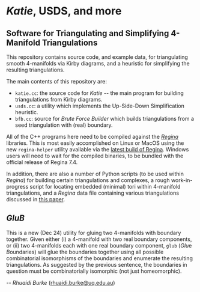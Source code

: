 # *Katie*, USDS, and more
## Software for Triangulating and Simplifying 4-Manifold Triangulations
This repository contains source code, and example data, for triangulating smooth 4-manifolds via Kirby diagrams, and a heuristic for simplifying the resulting triangulations.

The main contents of this repository are:

 - `katie.cc`: the source code for *Katie* -- the main program for building triangulations from Kirby diagrams.
 - `usds.cc`: a utility which implements the Up-Side-Down Simplification heuristic.
 -  `bfb.cc`: source for *Brute Force Builder* which builds triangulations from a seed triangulation with (real) boundary.

All of the C++ programs here need to be compiled against the [*Regina*](https://regina-normal.github.io/) libraries. This is most easily accomplished on Linux or MacOS using the new `regina-helper` utility available via the [latest build of Regina](https://github.com/regina-normal/regina). Windows users will need to wait for the compiled binaries, to be bundled with the official release of Regina 7.4.
 
In addition, there are also a number of Python scripts (to be used within *Regina*) for building certain triangulations and complexes, a rough work-in-progress script for locating embedded (minimal) tori within 4-manifold triangulations, and a *Regina* data file containing various triangulations discussed in [this paper](https://arxiv.org/abs/2402.15087).

## *GluB*
This is a new (Dec 24) utility for gluing two 4-manifolds with boundary together. Given either (i) a 4-manifold with two real boundary components, or (ii) two 4-manifolds each with one real boundary component, `glub` (*Glu*e *B*oundaries) will glue the boundaries together using all possible combinatorial isomorphisms of the boundaries and enumerate the resulting triangulations. As suggested by the previous sentence, the boundaries in question must be combinatorially isomorphic (not just homeomorphic).   

-- *Rhuaidi Burke* (rhuaidi.burke@uq.edu.au)

